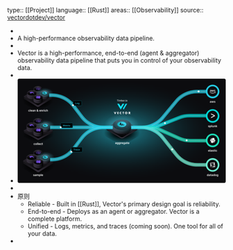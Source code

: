 type:: [[Project]]
language:: [[Rust]]
areas:: [[Observability]]
source:: [vectordotdev/vector](https://github.com/vectordotdev/vector)

-
- A high-performance observability data pipeline.
-
- Vector is a high-performance, end-to-end (agent & aggregator) observability data pipeline that puts you in control of your observability data.
-
- ![image.png](../assets/image_1643085151656_0.png)
-
- 原则
	- Reliable - Built in [[Rust]], Vector's primary design goal is reliability.
	- End-to-end - Deploys as an agent or aggregator. Vector is a complete platform.
	- Unified - Logs, metrics, and traces (coming soon). One tool for all of your data.
-